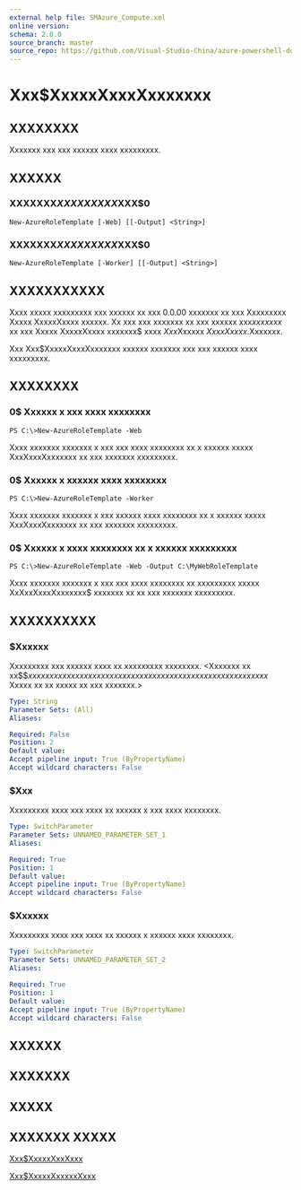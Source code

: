 ```yaml
---
external help file: SMAzure_Compute.xml
online version: 
schema: 2.0.0
source_branch: master
source_repo: https://github.com/Visual-Studio-China/azure-powershell-docs-int
---
```


# Xxx$XxxxxXxxxXxxxxxxx
## XXXXXXXX
Xxxxxxx xxx xxx xxxxxx xxxx xxxxxxxxx.

## XXXXXX

### XXXXXXX$XXXXXXXXX$XXX$0
```
New-AzureRoleTemplate [-Web] [[-Output] <String>]
```

### XXXXXXX$XXXXXXXXX$XXX$0
```
New-AzureRoleTemplate [-Worker] [[-Output] <String>]
```

## XXXXXXXXXXX
Xxxx xxxxx xxxxxxxxx xxx xxxxxx xx xxx 0.0.00 xxxxxxx xx xxx Xxxxxxxxx Xxxxx XxxxxXxxxx xxxxxx.
Xx xxx xxx xxxxxxx xx xxx xxxxxx xxx$xx xxxxx$ xx xxx Xxxxx XxxxxXxxxx xxxxxxx$ xxxx $Xxx$Xxxxxx $Xxxx Xxxxx$.Xxxxxxx.

Xxx Xxx$XxxxxXxxxXxxxxxxx xxxxxx xxxxxxx xxx xxx xxxxxx xxxx xxxxxxxxx.

## XXXXXXXX

### 0$ Xxxxxx x xxx xxxx xxxxxxxx
```
PS C:\>New-AzureRoleTemplate -Web
```

Xxxx xxxxxxx xxxxxxx x xxx xxx xxxx xxxxxxxx xx x xxxxxx xxxxx XxxXxxxXxxxxxxx xx xxx xxxxxxx xxxxxxxxx.

### 0$ Xxxxxx x xxxxxx xxxx xxxxxxxx
```
PS C:\>New-AzureRoleTemplate -Worker
```

Xxxx xxxxxxx xxxxxxx x xxx xxxxxx xxxx xxxxxxxx xx x xxxxxx xxxxx XxxXxxxXxxxxxxx xx xxx xxxxxxx xxxxxxxxx.

### 0$ Xxxxxx x xxxx xxxxxxxx xx x xxxxxx xxxxxxxxx
```
PS C:\>New-AzureRoleTemplate -Web -Output C:\MyWebRoleTemplate
```

Xxxx xxxxxxx xxxxxxx x xxx xxx xxxx xxxxxxxx xx xxxxxxxxx xxxxx XxXxxXxxxXxxxxxxx$ xxxxxxx xx xx xxx xxxxxxx xxxxxxxxx.

## XXXXXXXXXX

### $Xxxxxx
Xxxxxxxxx xxx xxxxxx xxxx xx xxxxxxxxx xxxxxxxx.
\<Xxxxxxx xx xx$$$xx xxxx xxxxx xxx xxxx xx xxxxx xxx xxxxxxxx xxxx xxx xxxxxx xxxxxxx$
Xxxxx xx xx xxxxx xx xxx xxxxxxx.\>

```yaml
Type: String
Parameter Sets: (All)
Aliases: 

Required: False
Position: 2
Default value: 
Accept pipeline input: True (ByPropertyName)
Accept wildcard characters: False
```

### $Xxx
Xxxxxxxxx xxxx xxx xxxx xx xxxxxx x xxx xxxx xxxxxxxx.

```yaml
Type: SwitchParameter
Parameter Sets: UNNAMED_PARAMETER_SET_1
Aliases: 

Required: True
Position: 1
Default value: 
Accept pipeline input: True (ByPropertyName)
Accept wildcard characters: False
```

### $Xxxxxx
Xxxxxxxxx xxxx xxx xxxx xx xxxxxx x xxxxxx xxxx xxxxxxxx.

```yaml
Type: SwitchParameter
Parameter Sets: UNNAMED_PARAMETER_SET_2
Aliases: 

Required: True
Position: 1
Default value: 
Accept pipeline input: True (ByPropertyName)
Accept wildcard characters: False
```

## XXXXXX

## XXXXXXX

## XXXXX

## XXXXXXX XXXXX

[Xxx$XxxxxXxxXxxx](e973ae60-0350-4440-a0ea-03ca4da295c5)

[Xxx$XxxxxXxxxxxXxxx](77af980e-7b69-46b9-af3c-6d586710eff8)


